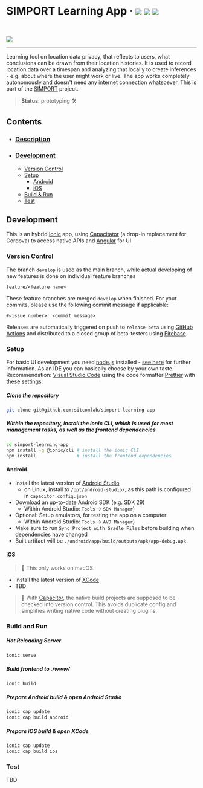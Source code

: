 # SIMPORT Learning App  &middot; <a href="https://github.com/sitcomlab/simport-learning-app/actions/workflows/build-android.yml"><img src="https://github.com/sitcomlab/simport-learning-app/actions/workflows/build-android.yml/badge.svg"></a> <a href="https://github.com/sitcomlab/simport-learning-app/actions/workflows/build-ios.yml"><img src="https://github.com/sitcomlab/simport-learning-app/actions/workflows/build-ios.yml/badge.svg"></a> <a href="https://github.com/sitcomlab/simport-learning-app/actions/workflows/run-tests.yml"><img src="https://github.com/sitcomlab/simport-learning-app/actions/workflows/run-tests.yml/badge.svg"></a>

</br>

[![](https://simport.net/wp-content/uploads/2020/07/simport_bmbf_logo.png)](https://simport.net/)

-------------------------------------------------------------------------------
Learning tool on location data privacy, that reflects to users, what conclusions can be drawn from their location histories. It is used to record location data over a timespan and analyzing that locally to create inferences - e.g. about where the user might work or live. The app works completely autonomously and doesn't need any internet connection whatsoever. This is part of the [SIMPORT][simport] project.

> **Status**: prototyping 🛠️

## Contents
- ### [Description](#description)
- ### [Development](#development)
  - [Version Control](#version-control)
  - [Setup](#setup)
    - [Android](#android)
    - [iOS](#ios)
  - [Build & Run](#build-and-run)
  - [Test](#test)

## Development

This is an hybrid [Ionic][ionic] app, using [Capacitator][capacitor] (a drop-in replacement
for Cordova) to access native APIs and [Angular][angular] for UI.

### Version Control

The branch `develop` is used as the main branch, while actual developing of new features is done on individual feature branches

`feature/<feature name>`

These feature branches are merged `develop` when finished. For your commits, please use the following commit message if applicable:

  `#<issue number>: <commit message>`

Releases are automatically triggered on push to `release-beta` using [GitHub Actions](https://github.com/sitcomlab/simport-learning-app/tree/develop/.github/workflows) and distributed to a closed group of beta-testers using [Firebase][firebase].

### Setup

For basic UI development you need [node.js][node] installed - [see here](https://nodejs.org/de/download/package-manager/) for further information.
As an IDE you can basically choose by your own taste. Recommendation: [Visual Studio Code](https://code.visualstudio.com) using the code formatter [Prettier](https://marketplace.visualstudio.com/items?itemName=esbenp.prettier-vscode) with [these settings](https://github.com/sitcomlab/simport-learning-app/blob/develop/.prettierrc.json).

##### Clone the repository
```sh
git clone git@github.com:sitcomlab/simport-learning-app
```
##### Within the repository, install the ionic CLI, which is used for most management tasks, as well as the frontend dependencies
```sh
cd simport-learning-app
npm install -g @ionic/cli # install the ionic CLI
npm install               # install the frontend dependencies
```

#### Android

- Install the latest version of [Android Studio](https://developer.android.com/studio/install)
  - on Linux, install to `/opt/android-studio/`, as this path is configured in `capacitor.config.json`
- Download an up-to-date Android SDK (e.g. SDK 29)
  - Within Android Studio: `Tools` → `SDK Manager`)
- Optional: Setup emulators, for testing the app on a computer
  - Within Android Studio: `Tools` → `AVD Manager`)
- Make sure to run `Sync Project with Gradle Files` before building when dependencies have changed
- Built artifact will be `./android/app/build/outputs/apk/app-debug.apk`

#### iOS

> 📝 This only works on macOS.

- Install the latest version of [XCode](https://developer.apple.com/xcode/)
- TBD

> 📝 With [Capacitor][capacitor], the native build projects are supposed to be checked into version control.
> This avoids duplicate config and simplifies writing native code without creating plugins.

### Build and Run

##### Hot Reloading Server
```sh
ionic serve
```
##### Build frontend to ./www/
```sh
ionic build
```
##### Prepare Android build & open Android Studio
```sh
ionic cap update
ionic cap build android
```
##### Prepare iOS build & open XCode
```sh
ionic cap update
ionic cap build ios
```

### Test

TBD

[simport]: https://simport.net/
[ionic]: https://ionicframework.com/
[capacitor]: https://capacitorjs.com/
[angular]: https://angular.io/
[firebase]: https://firebase.google.com
[node]: https://nodejs.org/
